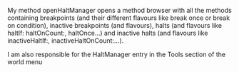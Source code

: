 My method openHaltManager opens a method browser with all the methods containing breakpoints (and their different flavours like break once or break on condition), inactive breakpoints (and flavours), halts (and flavours like haltIf: haltOnCount:, haltOnce...) and inactive halts (and flavours like inactiveHaltIf:, inactiveHaltOnCount:...).

I am also responsible for the HaltManager entry in the Tools section of the world menu
